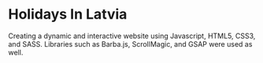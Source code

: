 # Holidays In Latvia

Creating a dynamic and interactive website using Javascript, HTML5, CSS3, and SASS. Libraries such as Barba.js, ScrollMagic, and GSAP were used as well.

